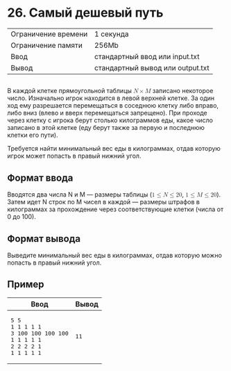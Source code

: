 <div class="problem-statement">
   <div class="header">
      <h1 class="title">26. Самый дешевый путь</h1>
      <table>
         <tr class="time-limit">
            <td class="property-title">Ограничение времени</td>
            <td>1&nbsp;секунда</td>
         </tr>
         <tr class="memory-limit">
            <td class="property-title">Ограничение памяти</td>
            <td>256Mb</td>
         </tr>
         <tr class="input-file">
            <td class="property-title">Ввод</td>
            <td colspan="1">стандартный ввод или input.txt</td>
         </tr>
         <tr class="output-file">
            <td class="property-title">Вывод</td>
            <td colspan="1">стандартный вывод или output.txt</td>
         </tr>
      </table>
   </div>
   <h2></h2>
   <div class="legend"> В каждой клетке прямоугольной таблицы <!--l. 47--><math display="inline" style="text-indent: 0em;" xmlns="http://www.w3.org/1998/Math/MathML"><mi>N</mi>
      <mo>×</mo> <mi>M</mi></math> записано некоторое число. Изначально игрок находится в левой верхней клетке. За один ход ему
      разрешается перемещаться в соседнюю клетку либо вправо, либо вниз (влево и вверх перемещаться запрещено). При проходе через
      клетку с игрока берут столько килограммов еды, какое число записано в этой клетке (еду берут также за первую и последнюю клетки
      его пути). <!--l. 49-->
      <p style="text-indent: 0em;">Требуется найти минимальный вес еды в килограммах, отдав которую игрок может попасть в правый
      нижний угол. </p>
      
   </div>
   <h2>Формат ввода</h2>
   <div class="input-specification"> Вводятся два числа N и M&nbsp;— размеры таблицы (<!--l. 52--><math display="inline" style="text-indent: 0em;" xmlns="http://www.w3.org/1998/Math/MathML"><mn>1</mn>
      <mo>≤</mo> <mi>N</mi> <mo>≤</mo> <mn>2</mn><mn>0</mn></math>, <!--l. 52--><math display="inline" style="text-indent: 0em;"
      xmlns="http://www.w3.org/1998/Math/MathML"><mn>1</mn> <mo>≤</mo> <mi>M</mi> <mo>≤</mo> <mn>2</mn><mn>0</mn></math>). Затем
      идет N строк по M чисел в каждой&nbsp;— размеры штрафов в килограммах за прохождение через соответствующие клетки (числа от
      0 до 100). 
   </div>
   <h2>Формат вывода</h2>
   <div class="output-specification"> Выведите минимальный вес еды в килограммах, отдав которую можно попасть в правый нижний угол. </div>
   <h2>Пример</h2>
   <table class="sample-tests">
      <thead>
         <tr>
            <th>Ввод</th>
            <th>Вывод</th>
         </tr>
      </thead>
      <tbody>
         <tr>
            <td><pre>5 5
1 1 1 1 1
3 100 100 100 100
1 1 1 1 1
2 2 2 2 1
1 1 1 1 1
</pre></td>
            <td><pre>11
</pre></td>
         </tr>
      </tbody>
   </table>
</div></div>
